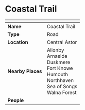 # Coastal Trail

| []() | |
| --- | --- |
| **Name** | Coastal Trail |
| **Type** | Road |
| **Location** | Central Astor |
| **Nearby Places** | Allonby<br />Arnaside<br />Duskmere<br />Fort Knowe<br />Humouth<br />Northhaven<br />Sea of Songs<br />Walna Forest |
| **People** | |

